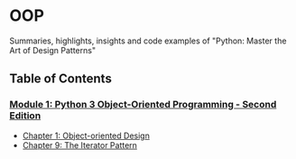 # OOP
Summaries, highlights, insights and code examples of "Python: Master the Art of Design Patterns"

## Table of Contents
### [Module 1: Python 3 Object-Oriented Programming - Second Edition](/Module1)
* [Chapter 1: Object-oriented Design](/Module1/Chapter1/README.md)
* [Chapter 9: The Iterator Pattern](/Module1/Chapter9/README.md)
